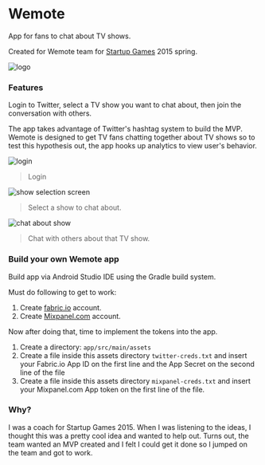 # Wemote

App for fans to chat about TV shows.

Created for Wemote team for [Startup Games](http://www.iowajpec.org/event/the-startup-games/) 2015 spring.

![logo](logo.png)

### Features

Login to Twitter, select a TV show you want to chat about, then join the conversation with others.

The app takes advantage of Twitter's hashtag system to build the MVP. Wemote is designed to
get TV fans chatting together about TV shows so to test this hypothesis out, the app hooks up
 analytics to view user's behavior.

![login](screenshots/login.png)
> Login

![show selection screen](screenshots/show_selection.png)
> Select a show to chat about.

![chat about show](screenshots/chat.png)
> Chat with others about that TV show.

### Build your own Wemote app

Build app via Android Studio IDE using the Gradle build system.

Must do following to get to work:  
1. Create [fabric.io](https://fabric.io) account.  
2. Create [Mixpanel.com](https://mixpanel.com) account.  

Now after doing that, time to implement the tokens into the app.  
1. Create a directory: `app/src/main/assets`  
2. Create a file inside this assets directory `twitter-creds.txt` and insert your Fabric.io App ID on the first line and the App Secret on the second line of the file  
3. Create a file inside this assets directory `mixpanel-creds.txt` and insert your Mixpanel.com App token on the first line of the file.  

### Why?

I was a coach for Startup Games 2015. When I was listening to the ideas, I thought this was a pretty cool idea and wanted to help out.
Turns out, the team wanted an MVP created and I felt I could get it done so I jumped on the team and got to work.
